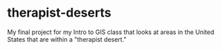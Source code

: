 # therapist-deserts

My final project for my Intro to GIS class that looks at areas in the United States that are within a "therapist desert."

